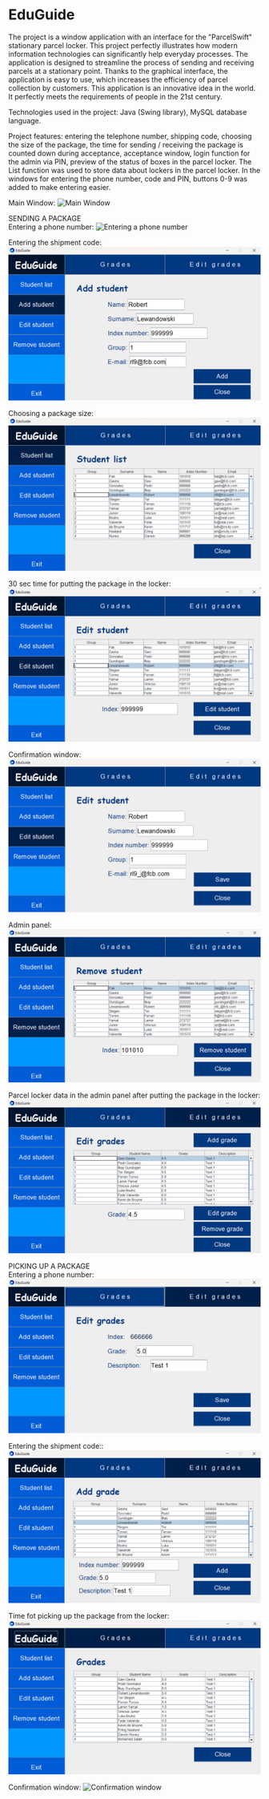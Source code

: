 # EduGuide

The project is a window application with an interface for the "ParcelSwift" stationary parcel locker. This project perfectly illustrates how modern information technologies can significantly help everyday processes. The application is designed to streamline the process of sending and receiving parcels at a stationary point. Thanks to the graphical interface, the application is easy to use, which increases the efficiency of parcel collection by customers. This application is an innovative idea in the world. It perfectly meets the requirements of people in the 21st century.

Technologies used in the project: Java (Swing library), MySQL database language.

Project features: entering the telephone number, shipping code, choosing the size of the package, the time for sending / receiving the package is counted down during acceptance, acceptance window, login function for the admin via PIN, preview of the status of boxes in the parcel locker. The List function was used to store data about lockers in the parcel locker. In the windows for entering the phone number, code and PIN, buttons 0-9 was added to make entering easier.

Main Window:
![Main Window](https://github.com/karoldziadkowiec/EduGuide/blob/master/photos/1_.png)

SENDING A PACKAGE<br/>
Entering a phone number:
![Entering a phone number](https://github.com/karoldziadkowiec/EduGuide/blob/master/photos/2_.png)

Entering the shipment code:
![Entering the shipment code](https://github.com/karoldziadkowiec/EduGuide/blob/master/photos/3.png)

Choosing a package size:
![Choosing a package size](https://github.com/karoldziadkowiec/EduGuide/blob/master/photos/4.png)

30 sec time for putting the package in the locker:
![Time fot putting the package in the locker](https://github.com/karoldziadkowiec/EduGuide/blob/master/photos/5.png)

Confirmation window:
![Confirmation window](https://github.com/karoldziadkowiec/EduGuide/blob/master/photos/6.png)

Admin panel:
![Admin panel](https://github.com/karoldziadkowiec/EduGuide/blob/master/photos/7.png)

Parcel locker data in the admin panel after putting the package in the locker:
![Parcel locker data in the admin panel](https://github.com/karoldziadkowiec/EduGuide/blob/master/photos/8.png)

PICKING UP A PACKAGE<br/>
Entering a phone number:
![Entering a phone number:](https://github.com/karoldziadkowiec/EduGuide/blob/master/photos/9.png)

Entering the shipment code::
![Entering the shipment code:](https://github.com/karoldziadkowiec/EduGuide/blob/master/photos/10.png)

Time fot picking up the package from the locker:
![Time fot picking up the package from the locker](https://github.com/karoldziadkowiec/EduGuide/blob/master/photos/11.png)

Confirmation window:
![Confirmation window](https://github.com/karoldziadkowiec/EduGuide/blob/master/photos/12.png)
